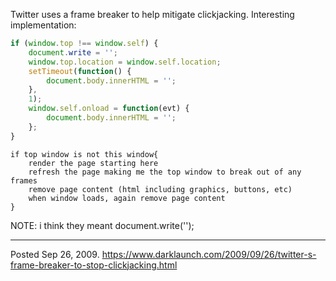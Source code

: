 Twitter uses a frame breaker to help mitigate clickjacking. Interesting implementation:
```javascript
if (window.top !== window.self) {
	document.write = '';
	window.top.location = window.self.location;
	setTimeout(function() {
		document.body.innerHTML = '';
	},
	1);
	window.self.onload = function(evt) {
		document.body.innerHTML = '';
	};
}
```
```
if top window is not this window{
	render the page starting here
	refresh the page making me the top window to break out of any frames
	remove page content (html including graphics, buttons, etc)
	when window loads, again remove page content
}
```

NOTE: i think they meant document.write('');

---


Posted Sep 26, 2009.
https://www.darklaunch.com/2009/09/26/twitter-s-frame-breaker-to-stop-clickjacking.html